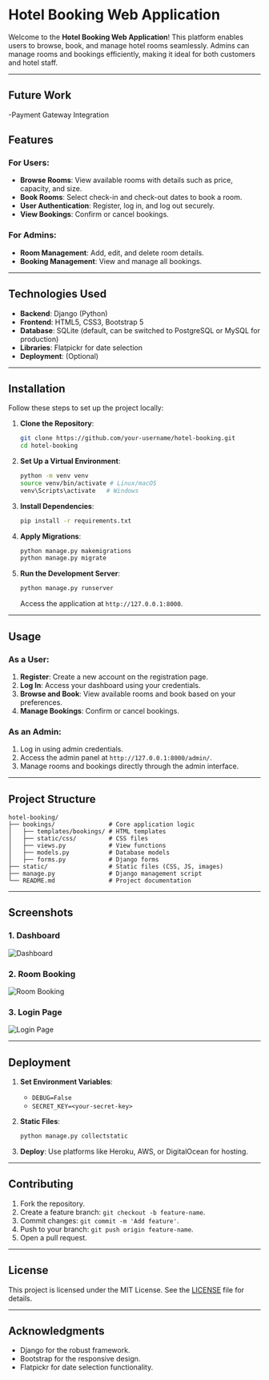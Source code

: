 # Hotel Booking Web Application

Welcome to the **Hotel Booking Web Application**! This platform enables users to browse, book, and manage hotel rooms seamlessly. Admins can manage rooms and bookings efficiently, making it ideal for both customers and hotel staff.

---

## Future Work

-Payment Gateway Integration

## Features

### For Users:

- **Browse Rooms**: View available rooms with details such as price, capacity, and size.
- **Book Rooms**: Select check-in and check-out dates to book a room.
- **User Authentication**: Register, log in, and log out securely.
- **View Bookings**: Confirm or cancel bookings.

### For Admins:

- **Room Management**: Add, edit, and delete room details.
- **Booking Management**: View and manage all bookings.

---

## Technologies Used

- **Backend**: Django (Python)
- **Frontend**: HTML5, CSS3, Bootstrap 5
- **Database**: SQLite (default, can be switched to PostgreSQL or MySQL for production)
- **Libraries**: Flatpickr for date selection
- **Deployment**: (Optional)

---

## Installation

Follow these steps to set up the project locally:

1. **Clone the Repository**:

   ```bash
   git clone https://github.com/your-username/hotel-booking.git
   cd hotel-booking
   ```

2. **Set Up a Virtual Environment**:

   ```bash
   python -m venv venv
   source venv/bin/activate # Linux/macOS
   venv\Scripts\activate   # Windows
   ```

3. **Install Dependencies**:

   ```bash
   pip install -r requirements.txt
   ```

4. **Apply Migrations**:

   ```bash
   python manage.py makemigrations
   python manage.py migrate
   ```

5. **Run the Development Server**:
   ```bash
   python manage.py runserver
   ```
   Access the application at `http://127.0.0.1:8000`.

---

## Usage

### As a User:

1. **Register**: Create a new account on the registration page.
2. **Log In**: Access your dashboard using your credentials.
3. **Browse and Book**: View available rooms and book based on your preferences.
4. **Manage Bookings**: Confirm or cancel bookings.

### As an Admin:

1. Log in using admin credentials.
2. Access the admin panel at `http://127.0.0.1:8000/admin/`.
3. Manage rooms and bookings directly through the admin interface.

---

## Project Structure

```plaintext
hotel-booking/
├── bookings/               # Core application logic
│   ├── templates/bookings/ # HTML templates
│   ├── static/css/         # CSS files
│   ├── views.py            # View functions
│   ├── models.py           # Database models
│   ├── forms.py            # Django forms
├── static/                 # Static files (CSS, JS, images)
├── manage.py               # Django management script
└── README.md               # Project documentation
```

---

## Screenshots

### 1. Dashboard

![Dashboard](screenshot-dashboard.png)

### 2. Room Booking

![Room Booking](screenshot-booking.png)

### 3. Login Page

![Login Page](screenshot-login.png)

---

## Deployment

1. **Set Environment Variables**:

   - `DEBUG=False`
   - `SECRET_KEY=<your-secret-key>`

2. **Static Files**:

   ```bash
   python manage.py collectstatic
   ```

3. **Deploy**:
   Use platforms like Heroku, AWS, or DigitalOcean for hosting.

---

## Contributing

1. Fork the repository.
2. Create a feature branch: `git checkout -b feature-name`.
3. Commit changes: `git commit -m 'Add feature'`.
4. Push to your branch: `git push origin feature-name`.
5. Open a pull request.

---

## License

This project is licensed under the MIT License. See the [LICENSE](LICENSE) file for details.

---

## Acknowledgments

- Django for the robust framework.
- Bootstrap for the responsive design.
- Flatpickr for date selection functionality.
